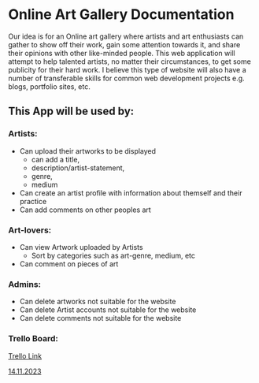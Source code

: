 # Online Art Gallery Documentation

Our idea is for an Online art gallery where artists and art enthusiasts can gather to show off their work, gain some attention towards it, and share their opinions with other like-minded people. This web application will attempt to help talented artists, no matter their circumstances, to get some publicity for their hard work. I believe this type of website will also have a number of transferable skills for common web development projects e.g. blogs, portfolio sites, etc.

## This App will be used by:

### Artists:

- Can upload their artworks to be displayed
  - can add a title,
  - description/artist-statement,
  - genre,
  - medium
- Can create an artist profile with information about themself and their practice
- Can add comments on other peoples art

### Art-lovers:

- Can view Artwork uploaded by Artists
  - Sort by categories such as art-genre, medium, etc
- Can comment on pieces of art

### Admins:

- Can delete artworks not suitable for the website
- Can delete Artist accounts not suitable for the website
- Can delete comments not suitable for the website

### Trello Board:

[Trello Link](https://trello.com/b/v5aGv47r/online-art-gallery)

[14.11.2023](./doc/Trello%201.png)

